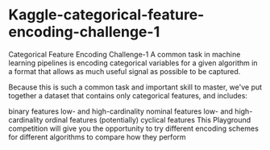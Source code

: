 # Kaggle-categorical-feature-encoding-challenge-1
Categorical Feature Encoding Challenge-1
A common task in machine learning pipelines is encoding categorical variables for a given algorithm in a format that allows as much useful signal as possible to be captured.

Because this is such a common task and important skill to master, we've put together a dataset that contains only categorical features, and includes:

binary features
low- and high-cardinality nominal features
low- and high-cardinality ordinal features
(potentially) cyclical features
This Playground competition will give you the opportunity to try different encoding schemes for different algorithms to compare how they perform
